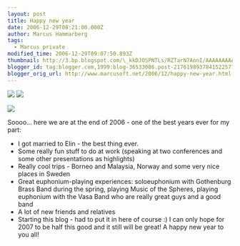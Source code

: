 ```yaml
---
layout: post
title: Happy new year
date: 2006-12-29T08:21:00.000Z
author: Marcus Hammarberg
tags:
  - Marcus private
modified_time: 2006-12-29T09:07:50.893Z
thumbnail: http://3.bp.blogspot.com/\_kkDJOSPNTLs/RZTarN7AonI/AAAAAAAAAEA/bnSsroIRvOk/s72-c/DSC_1606.JPG
blogger_id: tag:blogger.com,1999:blog-36533086.post-2176198937841522577
blogger_orig_url: http://www.marcusoft.net/2006/12/happy-new-year.html
---
```



[<img
src="http://3.bp.blogspot.com/_kkDJOSPNTLs/RZTarN7AonI/AAAAAAAAAEA/bnSsroIRvOk/s320/DSC_1606.JPG"
id="BLOGGER_PHOTO_ID_5013872721176601202" style="CURSOR: hand"
data-border="0" />](http://3.bp.blogspot.com/_kkDJOSPNTLs/RZTarN7AonI/AAAAAAAAAEA/bnSsroIRvOk/s1600-h/DSC_1606.JPG)
[<img
src="http://1.bp.blogspot.com/_kkDJOSPNTLs/RZTSSt7AomI/AAAAAAAAADs/yRTvGxcDw4k/s320/150.jpg"
id="BLOGGER_PHOTO_ID_5013863504176783970" style="CURSOR: hand"
data-border="0" />](http://1.bp.blogspot.com/_kkDJOSPNTLs/RZTSSt7AomI/AAAAAAAAADs/yRTvGxcDw4k/s1600-h/150.jpg)

[<img
src="http://2.bp.blogspot.com/_kkDJOSPNTLs/RZTR997AokI/AAAAAAAAADc/ebGnslWQ43U/s320/marcus+p%C3%A5+skattjakt.JPG"
id="BLOGGER_PHOTO_ID_5013863147694498370" style="CURSOR: hand"
data-border="0" />](http://2.bp.blogspot.com/_kkDJOSPNTLs/RZTR997AokI/AAAAAAAAADc/ebGnslWQ43U/s1600-h/marcus+p%C3%A5+skattjakt.JPG)

Soooo... here we are at the end of 2006 - one of the best years ever for
my part:

- I got married to Elin - the best thing ever.
- Some really fun stuff to do at work (speaking at two conferences and
    some other presentations as highlights)
- Really cool trips - Borneo and Malaysia, Norway and some very nice
    places in Sweden
- Great euphonium-playing experiences: soloeuphonium with Gothenburg
    Brass Band during the spring, playing Music of the Spheres, playing
    euphonium with the Vasa Band who are really great guys and a good
    band
- A lot of new friends and relatives
- Starting this blog - had to put it in here of course :)
I can only hope for 2007 to be half this good and it still will be
great!
A happy new year to you all!
